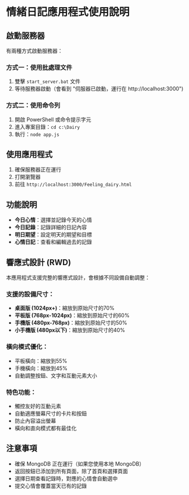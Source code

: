 # 情緒日記應用程式使用說明

## 啟動服務器
有兩種方式啟動服務器：

### 方式一：使用批處理文件
1. 雙擊 `start_server.bat` 文件
2. 等待服務器啟動（會看到 "伺服器已啟動，運行在 http://localhost:3000")

### 方式二：使用命令列
1. 開啟 PowerShell 或命令提示字元
2. 進入專案目錄：`cd c:\Dairy`
3. 執行：`node app.js`

## 使用應用程式
1. 確保服務器正在運行
2. 打開瀏覽器
3. 前往 `http://localhost:3000/Feeling_dairy.html`

## 功能說明
- **今日心情**：選擇並記錄今天的心情
- **今日記錄**：記錄詳細的日記內容
- **明日期望**：設定明天的期望和目標
- **心情日記**：查看和編輯過去的記錄

## 響應式設計 (RWD)
本應用程式支援完整的響應式設計，會根據不同設備自動調整：

### 支援的設備尺寸：
- **桌面版 (1024px+)**：縮放到原始尺寸的70%
- **平板版 (768px-1024px)**：縮放到原始尺寸的60%
- **手機版 (480px-768px)**：縮放到原始尺寸的50%
- **小手機版 (480px以下)**：縮放到原始尺寸的40%

### 橫向模式優化：
- 平板橫向：縮放到55%
- 手機橫向：縮放到45%
- 自動調整按鈕、文字和互動元素大小

### 特色功能：
- 觸控友好的互動元素
- 自動適應螢幕尺寸的卡片和按鈕
- 防止內容溢出螢幕
- 橫向和直向模式都有最佳化

## 注意事項
- 確保 MongoDB 正在運行（如果您使用本地 MongoDB）
- 返回按鈕已添加到所有頁面，除了首頁和選擇頁面
- 選擇日期查看記錄時，對應的心情會自動選中
- 提交心情會覆蓋當天已有的記錄
